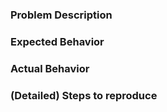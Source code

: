 ### Problem Description



### Expected Behavior



### Actual Behavior



### (Detailed) Steps to reproduce

